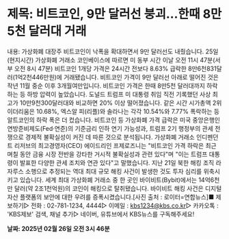 # **제목: 비트코인, 9만 달러선 붕괴…한때 8만5천 달러대 거래**

  내용: 가상화폐 대장주 비트코인이 낙폭을 확대하면서 9만 달러선도 내줬습니다. 25일(현지시간) 가상화폐 거래소 코인베이스에 따르면 미 동부 시간 이날 오전 11시 47분(서부 오전 8시 47분) 비트코인 1개당 가격은 24시간 전보다 8.63% 급락한 8만6천831달러(1억2천446만원)에 거래됐습니다. 비트코인 가격이 9만 달러선 아래로 떨어진 것은 작년 11월 중순 이후 3개월여만입니다. 비트코인 가격은 한때 8만5천 달러대까지 하락하는 등 하방 압력이 높았습니다. 도널드 트럼프 미 대통령 취임 직전 기록했던 사상 최고가 10만9천300달러대와 비교하면 20% 이상 떨어졌습니다. 같은 시간 시가총액 2위 이더리움은 10.68%, 엑스알 피(리플)와 솔라나는 각각 10.54%와 7.77% 폭락하는 등 알트코인의 하락 폭은 더 컸습니다. 비트코인 등 가상화폐 가격 급락은 미국 중앙은행인 연방준비제도(Fed·연준)의 기준금리 인하 연기 가능성과, 트럼프 2기 행정부의 관세 전쟁으로 경제적 불확실성이 커진 데 따른 것으로 분석됩니다. 가상화폐 거래소 인디펜던트 리저브의 최고경영자(CEO) 에이드리인 프제로즈니는 "비트코인 가격 하락은 최근 며칠 동안 금융 시장 전반을 강타한 거시적 불확실성과 관련 있다"며 "이는 트럼프 대통령이 발표한 다양한 관세 조치와 연관 있다"고 말했습니다. 지난 21일 북한 해킹 조직 라자루스 소행으로 추정되는 역대 최대 규모 해킹 사건이 발생한 것도 투자 심리를 위축시키고 있습니다. 세계 최대 가상화폐 거래소 중 한 곳인 바이비트(Bybit)에서는 14억6천만 달러(약 2조1천억원)의 코인이 해킹으로 탈취됐습니다. 바이비트 해킹 사건은 디지털 자산 플랫폼의 보안에 대한 우려를 증폭시켰습니다.[사진 출처 : 로이터=연합뉴스]■ 제보하기▷ 전화 : 02-781-1234, 4444▷ 이메일 : kbs1234@kbs.co.kr▷ 카카오톡 : 'KBS제보' 검색, 채널 추가▷ 네이버, 유튜브에서 KBS뉴스를 구독해주세요!

  **날짜: 2025년 02월 26일 오전 3시 46분**